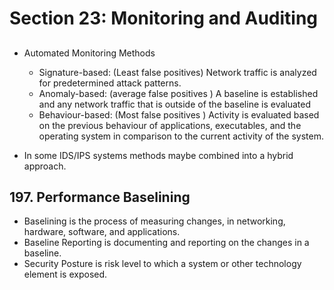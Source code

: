 # Section 23: Monitoring and Auditing  

## 

* Automated Monitoring Methods  
  * Signature-based: (Least false positives) Network traffic is analyzed for predetermined attack patterns.
  * Anomaly-based: (average false positives ) A baseline is established and any network traffic that is outside of the baseline is evaluated
  * Behaviour-based: (Most false positives ) Activity is evaluated based on the previous behaviour of applications, executables, and the operating system in comparison to the current activity of the system.  

* In some IDS/IPS systems methods maybe combined into a hybrid approach.  

## 197. Performance Baselining  

* Baselining is the process of measuring changes, in networking, hardware, software, and applications.
* Baseline Reporting is documenting and reporting on the changes in a baseline.
* Security Posture is risk level to which a system or other technology element is exposed.